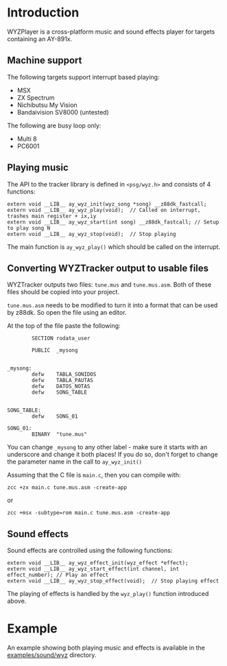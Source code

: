 # Introduction

WYZPlayer is a cross-platform music and sound effects player for targets containing an AY-891x.

## Machine support

The following targets support interrupt based playing:

- MSX
- ZX Spectrum
- Nichibutsu My Vision
- Bandaivision SV8000 (untested)

The following are busy loop only:

- Multi 8 
- PC6001

## Playing music

The API to the tracker library is defined in `<psg/wyz.h>` and consists of 4 functions:

```
extern void __LIB__ ay_wyz_init(wyz_song *song) __z88dk_fastcall;
extern void __LIB__ ay_wyz_play(void);  // Called on interrupt, trashes main register + ix,iy
extern void __LIB__ ay_wyz_start(int song) __z88dk_fastcall; // Setup to play song N
extern void __LIB__ ay_wyz_stop(void);  // Stop playing
```

The main function is `ay_wyz_play()` which should be called on the interrupt. 

## Converting WYZTracker output to usable files

WYZTracker outputs two files: `tune.mus` and `tune.mus.asm`. Both of these files should be copied into your project.

`tune.mus.asm` needs to be modified to turn it into a format that can be used by z88dk. So open the file using an editor.

At the top of the file paste the following:

```
        SECTION rodata_user

        PUBLIC  _mysong


_mysong:
        defw    TABLA_SONIDOS
        defw    TABLA_PAUTAS
        defw    DATOS_NOTAS
        defw    SONG_TABLE


SONG_TABLE:
        defw    SONG_01

SONG_01:
        BINARY  "tune.mus"
```

You can change `_mysong` to any other label - make sure it starts with an underscore and change it both places! If you do so, don't forget to change the parameter name in the call to `ay_wyz_init()`

Assuming that the C file is `main.c`, then you can compile with:

    zcc +zx main.c tune.mus.asm -create-app

or

    zcc +msx -subtype=rom main.c tune.mus.asm -create-app

## Sound effects

Sound effects are controlled using the following functions:

```
extern void __LIB__ ay_wyz_effect_init(wyz_effect *effect);
extern void __LIB__ ay_wyz_start_effect(int channel, int effect_number); // Play an effect
extern void __LIB__ ay_wyz_stop_effect(void);  // Stop playing effect
```

The playing of effects is handled by the `wyz_play()` function introduced above.

# Example

An example showing both playing music and effects is available in the [examples/sound/wyz](https://github.com/z88dk/z88dk/tree/master/examples/sound/wyz) directory.


